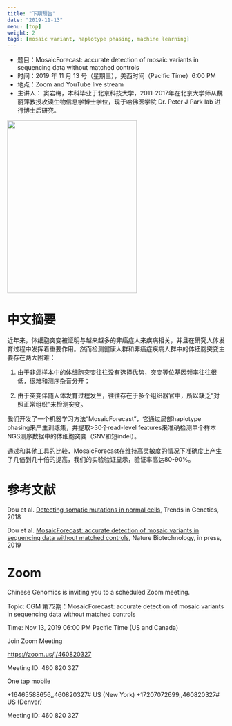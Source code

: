 ```yaml
---
title: "下期预告"
date: "2019-11-13"
menu: [top]
weight: 2
tags: [mosaic variant, haplotype phasing, machine learning]
---
```



- 题目：MosaicForecast: accurate detection of mosaic variants in sequencing data without matched controls
- 时间：2019 年 11 月 13 号（星期三），美西时间（Pacific Time）6:00 PM
- 地点：Zoom and YouTube live stream
- 主讲人： 窦岩梅，本科毕业于北京科技大学，2011-2017年在北京大学师从魏丽萍教授攻读生物信息学博士学位，现于哈佛医学院 Dr. Peter J Park lab 进行博士后研究。

<img src="https://imgur.com/XquzzUl.jpg" width="300" height="400" />

# 中文摘要

近年来，体细胞突变被证明与越来越多的非癌症人来疾病相关，并且在研究人体发育过程中发挥着重要作用。然而检测健康人群和非癌症疾病人群中的体细胞突变主要存在两大困难：

1. 由于非癌样本中的体细胞突变往往没有选择优势，突变等位基因频率往往很低，很难和测序杂音分开；

2. 由于突变伴随人体发育过程发生，往往存在于多个组织器官中，所以缺乏“对照正常组织”来检测突变。

我们开发了一个机器学习方法“MosaicForecast”，它通过局部haplotype phasing来产生训练集，并提取>30个read-level features来准确检测单个样本NGS测序数据中的体细胞突变（SNV和短indel）。

通过和其他工具的比较，MosaicForecast在维持高灵敏度的情况下准确度上产生了几倍到几十倍的提高，我们的实验验证显示，验证率高达80-90%。


# 参考文献

Dou et al. [Detecting somatic mutations in normal cells](https://compbio.hms.harvard.edu/publications/detecting-somatic-mutations-normal-cells), Trends in Genetics, 2018

Dou et al. [MosaicForecast: accurate detection of mosaic variants in sequencing data without matched controls](https://compbio.hms.harvard.edu/publications/mosaicforecast-accurate-detection-mosaic-variants-sequencing-data-without), Nature Biotechnology, in press, 2019


# Zoom

Chinese Genomics is inviting you to a scheduled Zoom meeting.

Topic: CGM 第72期：MosaicForecast: accurate detection of mosaic variants in sequencing data without matched controls

Time: Nov 13, 2019 06:00 PM Pacific Time (US and Canada)

Join Zoom Meeting

https://zoom.us/j/460820327

Meeting ID: 460 820 327

One tap mobile

+16465588656,,460820327# US (New York)
+17207072699,,460820327# US (Denver)

Meeting ID: 460 820 327



